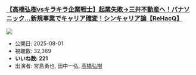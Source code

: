 ### [【高橋弘樹vsキラキラ企業戦士】起業失敗→三井不動産へ！パナソニック…新規事業でキャリア確変！シンキャリア論【ReHacQ】](https://www.youtube.com/watch?v=DlwV6wXkfcw)
[![](https://img.youtube.com/vi/DlwV6wXkfcw/sddefault.jpg)](https://www.youtube.com/watch?v=DlwV6wXkfcw)
-   公開日: 2025-08-01
-   視聴数: 32,369
-   **いいね数: 221**
-   出演者: 宮島勇也, 田中一弘, [高橋弘樹](/rehacq_fan/people/高橋弘樹 "wikilink")
